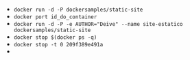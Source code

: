 - ```docker run -d -P dockersamples/static-site```
- ```docker port id_do_container```
- ```docker run -d -P -e AUTHOR="Deive" --name site-estatico dockersamples/static-site```
- ```docker stop $(docker ps -q)```
- ```docker stop -t 0 209f389e491a```
- 